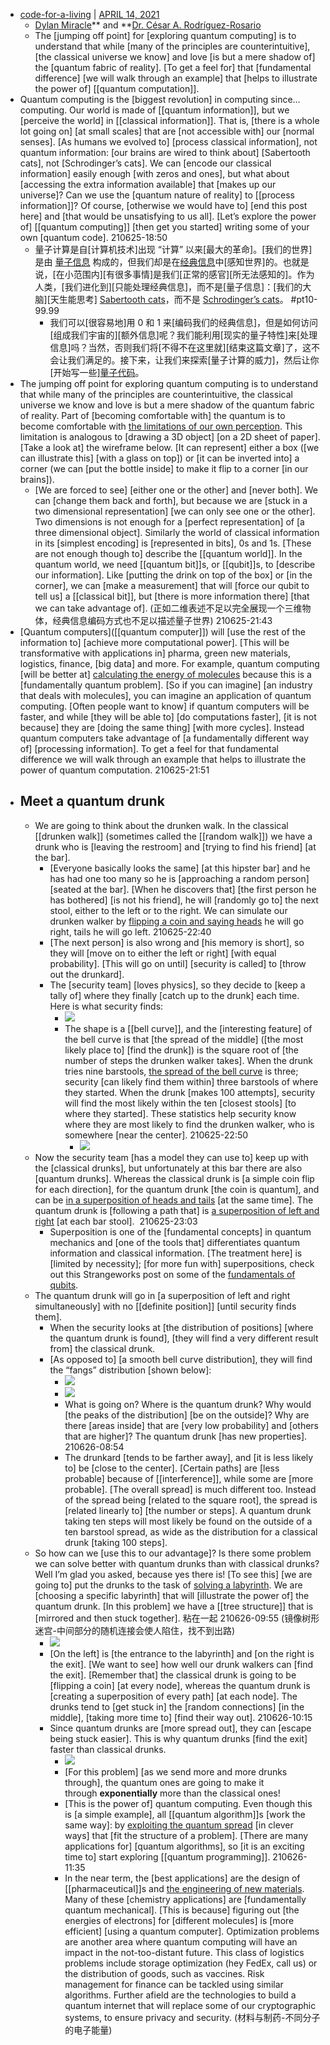 - [code-for-a-living](https://stackoverflow.blog/code-for-a-living/) | [APRIL 14, 2021](https://stackoverflow.blog/2021/04/14/understanding-quantum-computing-through-drunken-walks/)
    - [Dylan Miracle](https://stackoverflow.blog/author/dylan-miracle/)** and **[Dr. César A. Rodríguez-Rosario](https://stackoverflow.blog/author/dr-cesar-a-rodriguez-rosario/)
    - The [jumping off point] for [exploring quantum computing] is to understand that while [many of the principles are counterintuitive], [the classical universe we know] and love [is but a mere shadow of] the [quantum fabric of reality]. [To get a feel for] that [fundamental difference] [we will walk through an example] that [helps to illustrate the power of] [[quantum computation]].
- Quantum computing is the [biggest revolution] in computing since… computing. Our world is made of [[quantum information]], but we [perceive the world] in [[classical information]]. That is, [there is a whole lot going on] [at small scales] that are [not accessible with] our [normal senses]. [As humans we evolved to] [process classical information], not quantum information: [our brains are wired to think about] [Sabertooth cats], not [Schrodinger’s cats]. We can [encode our classical information] easily enough [with zeros and ones], but what about [accessing the extra information available] that [makes up our universe]? Can we use the [quantum nature of reality] to [[process information]]? Of course, [otherwise we would have to] [end this post here] and [that would be unsatisfying to us all]. [Let’s explore the power of] [[quantum computing]] [then get you started] writing some of your own [quantum code].
210625-18:50
    - 量子计算是自[计算机技术]出现 “计算” 以来[最大的革命]。[我们的世界]是由 [量子信息](https://en.wikipedia.org/wiki/Quantum_information) 构成的，但我们却是在[经典信息](https://www.quantiki.org/wiki/classical-information)中[感知世界]的。也就是说，[在小范围内][有很多事情]是我们[正常的感官][所无法感知的]。作为人类，[我们进化到][只能处理经典信息]，而不是[量子信息]：[我们的大脑][天生能思考] [Sabertooth cats](https://en.wikipedia.org/wiki/Saber-toothed_cat)，而不是 [Schrodinger’s cats](https://en.wikipedia.org/wiki/Schr%C3%B6dinger%27s_cat)。 #pt10-99.99
        - 我们可以[很容易地]用 0 和 1 来[编码我们的经典信息]，但是如何访问[组成我们宇宙的][额外信息]呢？我们能利用[现实的量子特性]来[处理信息]吗？当然，否则我们将[不得不在这里就][结束这篇文章]了，这不会让我们满足的。接下来，让我们来探索[量子计算的威力]，然后让你[开始写一些][量子代码](https://www.yuque.com/lucky/blog/rxbnte)。
- The jumping off point for exploring quantum computing is to understand that while many of the principles are counterintuitive, the classical universe we know and love is but a mere shadow of the quantum fabric of reality. Part of [becoming comfortable with] the quantum is to become comfortable with [the limitations of our own perception](((eHOX7LFr0))). This limitation is analogous to [drawing a 3D object] [on a 2D sheet of paper]. [Take a look at] the wireframe below. [It can represent] either a box ([we can illustrate this] [with a glass on top]) or [it can be inverted into] a corner (we can [put the bottle inside] to make it flip to a corner [in our brains]).
    - [We are forced to see] [either one or the other] and [never both]. We can [change them back and forth], but because we are [stuck in a two dimensional representation] [we can only see one or the other]. Two dimensions is not enough for a [perfect representation] of [a three dimensional object]. Similarly the world of classical information in its [simplest encoding] is [represented in bits], 0s and 1s. [These are not enough though to] describe the [[quantum world]]. In the quantum world, we need [[quantum bit]]s, or [[qubit]]s, to [describe our information]. Like [putting the drink on top of the box] or [in the corner], we can [make a measurement] that will [force our qubit to tell us] a [[classical bit]], but [there is more information there] [that we can take advantage of].
(正如二维表述不足以完全展现一个三维物体，经典信息编码方式也不足以描述量子世界)
210625-21:43
- [Quantum computers]([[quantum computer]]) will [use the rest of the information to] [achieve more computational power]. [This will be transformative with applications in] pharma, green new materials, logistics, finance, [big data] and more. For example, quantum computing [will be better at] [calculating the energy of molecules](((evYbUmoMf))) because this is a [fundamentally quantum problem]. [So if you can imagine] [an industry that deals with molecules], you can imagine an application of quantum computing. [Often people want to know] if quantum computers will be faster, and while [they will be able to] [do computations faster], [it is not because] they are [doing the same thing] [with more cycles]. Instead quantum computers take advantage of [a fundamentally different way of] [processing information]. To get a feel for that fundamental difference we will walk through an example that helps to illustrate the power of quantum computation.
210625-21:51
- ## Meet a quantum drunk
    - We are going to think about the drunken walk. In the classical [[drunken walk]] (sometimes called the [[random walk]]) we have a drunk who is [leaving the restroom] and [trying to find his friend] [at the bar].
        - [Everyone basically looks the same] [at this hipster bar] and he has had one too many so he is [approaching a random person] [seated at the bar]. [When he discovers that] [the first person he has bothered] [is not his friend], he will [randomly go to] the next stool, either to the left or to the right. We can simulate our drunken walker by [flipping a coin and saying heads](((1OSvMn31p))) he will go right, tails he will go left.
210625-22:40
        - [The next person] is also wrong and [his memory is short], so they will [move on to either the left or right] [with equal probability]. [This will go on until] [security is called] to [throw out the drunkard].
        - The [security team] [loves physics], so they decide to [keep a tally of] where they finally [catch up to the drunk] each time. Here is what security finds:
            - ![](https://149351115.v2.pressablecdn.com/wp-content/uploads/2021/04/Stack_04.gif)
            - The shape is a [[bell curve]], and the [interesting feature] of the bell curve is that [the spread of the middle] ([the most likely place to] [find the drunk]) is the square root of [the number of steps the drunken walker takes]. When the drunk tries nine barstools, [the spread of the bell curve](((ZEtrzJqks))) is three; security [can likely find them within] three barstools of where they started. When the drunk [makes 100 attempts], security will find the most likely within the ten [closest stools] [to where they started]. These statistics help security know where they are most likely to find the drunken walker, who is somewhere [near the center].
210625-22:50
                - ![](https://149351115.v2.pressablecdn.com/wp-content/uploads/2021/04/Stack_05.png)
    - Now the security team [has a model they can use to] keep up with the [classical drunks], but unfortunately at this bar there are also [quantum drunks]. Whereas the classical drunk is [a simple coin flip for each direction], for the quantum drunk [the coin is quantum], and can be [in a superposition of heads and tails](((c3HTcQ4kP))) [at the same time]. The quantum drunk is [following a path that] is [a superposition of left and right](((c3HTcQ4kP))) [at each bar stool]. 
210625-23:03
        - Superposition is one of the [fundamental concepts] in quantum mechanics and [one of the tools that] differentiates quantum information and classical information. [The treatment here] is [limited by necessity]; [for more fun with] superpositions, check out this Strangeworks post on some of the [fundamentals of qubits](https://quantumcomputing.com/strangeworks/play-with-one-qubit?source=stackoverflow).
    - The quantum drunk will go in [a superposition of left and right simultaneously] with no [[definite position]] [until security finds them].
        - When the security looks at [the distribution of positions] [where the quantum drunk is found], [they will find a very different result from] the classical drunk.
        - [As opposed to] [a smooth bell curve distribution], they will find the “fangs” distribution [shown below]:
            - ![](https://149351115.v2.pressablecdn.com/wp-content/uploads/2021/04/Stack_07.gif)
            - ![](https://149351115.v2.pressablecdn.com/wp-content/uploads/2021/04/Stack_08.png)
            - What is going on? Where is the quantum drunk? Why would [the peaks of the distribution] [be on the outside]? Why are there [areas inside] that are [very low probability] and [others that are higher]? The quantum drunk [has new properties].
210626-08:54
            - The drunkard [tends to be farther away], and [it is less likely to] be [close to the center]. [Certain paths] are [less probable] because of [[interference]], while some are [more probable]. [The overall spread] is much different too. Instead of the spread being [related to the square root], the spread is [related linearly to] [the number or steps]. A quantum drunk taking ten steps will most likely be found on the outside of a ten barstool spread, as wide as the distribution for a classical drunk [taking 100 steps].
    - So how can we [use this to our advantage]? Is there some problem we can solve better with quantum drunks than with classical drunks? Well I’m glad you asked, because yes there is! [To see this] [we are going to] put the drunks to the task of [solving a labyrinth]([[labyrinth]]). We are [choosing a specific labyrinth] that will [illustrate the power of] the quantum drunk. [In this problem] we have a [[tree structure]] that is [mirrored and then stuck together]. 粘在一起
210626-09:55
(镜像树形迷宫-中间部分的随机连接会使人陷住，找不到出路)
        - ![](https://149351115.v2.pressablecdn.com/wp-content/uploads/2021/04/Stack_10.gif)
        - [On the left] is [the entrance to the labyrinth] and [on the right is the exit]. [We want to see] how well our drunk walkers can [find the exit]. [Remember that] the classical drunk is going to be [flipping a coin] [at every node], whereas the quantum drunk is [creating a superposition of every path] [at each node]. The drunks tend to [get stuck in] the [random connections] [in the middle], [taking more time to] [find their way out].
210626-10:15
        - Since quantum drunks are [more spread out], they can [escape being stuck easier]. This is why quantum drunks [find the exit] faster than classical drunks.
            - ![](https://149351115.v2.pressablecdn.com/wp-content/uploads/2021/04/Stack_11.gif)
            - [For this problem] [as we send more and more drunks through], the quantum ones are going to make it through **exponentially** more than the classical ones!
            - [This is the power of] quantum computing. Even though this is [a simple example], all [[quantum algorithm]]s [work the same way]: by [exploiting the quantum spread](((Xa4ZAK00v))) [in clever ways] that [fit the structure of a problem]. [There are many applications for] [quantum algorithms], so [it is an exciting time to] start exploring [[quantum programming]].
210626-11:35
            - In the near term, the [best applications] are the design of [[pharmaceutical]]s and [the engineering of new materials](((uJ2PIPlqi))). Many of these [chemistry applications] are [fundamentally quantum mechanical]. [This is because] figuring out [the energies of electrons] for [different molecules] is [more efficient] [using a quantum computer]. Optimization problems are another area where quantum computing will have an impact in the not-too-distant future. This class of logistics problems include storage optimization (hey FedEx, call us) or the distribution of goods, such as vaccines. Risk management for finance can be tackled using similar algorithms. Further afield are the technologies to build a quantum internet that will replace some of our cryptographic systems, to ensure privacy and security.
(材料与制药-不同分子的电子能量)
